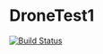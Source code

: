 # DroneTest1
[![Build Status](http://54.212.216.167/api/badges/HeyyMrDJ/DroneTest/status.svg)](http://54.212.216.167/HeyyMrDJ/DroneTest)
